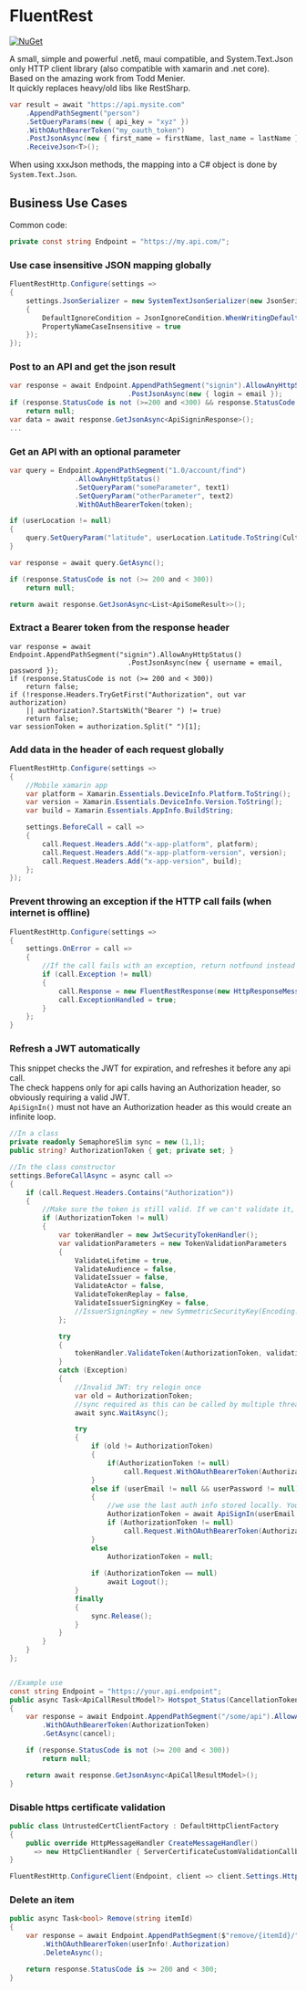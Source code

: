 # FluentRest


[![NuGet](https://img.shields.io/nuget/dt/Softlion.FluentRest?label=Get%20It%20On%20Nuget&style=for-the-badge)](https://www.nuget.org/packages/Softlion.FluentRest/)  


A small, simple and powerful .net6, maui compatible, and System.Text.Json only HTTP client library (also compatible with xamarin and .net core).  
Based on the amazing work from Todd Menier.  
It quickly replaces heavy/old libs like RestSharp.

```c#
var result = await "https://api.mysite.com"
    .AppendPathSegment("person")
    .SetQueryParams(new { api_key = "xyz" })
    .WithOAuthBearerToken("my_oauth_token")
    .PostJsonAsync(new { first_name = firstName, last_name = lastName })
    .ReceiveJson<T>();
```

When using xxxJson methods, the mapping into a C# object is done by `System.Text.Json`.

## Business Use Cases

Common code:
```c#
private const string Endpoint = "https://my.api.com/";
```

### Use case insensitive JSON mapping globally

```c#
FluentRestHttp.Configure(settings =>
{
    settings.JsonSerializer = new SystemTextJsonSerializer(new JsonSerializerOptions
    {
        DefaultIgnoreCondition = JsonIgnoreCondition.WhenWritingDefault,
        PropertyNameCaseInsensitive = true
    });
});
```

### Post to an API and get the json result

```C#
var response = await Endpoint.AppendPathSegment("signin").AllowAnyHttpStatus()
                             .PostJsonAsync(new { login = email });
if (response.StatusCode is not (>=200 and <300) && response.StatusCode != (int)HttpStatusCode.Conflict)
    return null;
var data = await response.GetJsonAsync<ApiSigninResponse>();
...
```

### Get an API with an optional parameter
```c#
var query = Endpoint.AppendPathSegment("1.0/account/find")
                .AllowAnyHttpStatus()
                .SetQueryParam("someParameter", text1)
                .SetQueryParam("otherParameter", text2)
                .WithOAuthBearerToken(token);

if (userLocation != null)
{
    query.SetQueryParam("latitude", userLocation.Latitude.ToString(CultureInfo.InvariantCulture));
}

var response = await query.GetAsync();

if (response.StatusCode is not (>= 200 and < 300))
    return null;

return await response.GetJsonAsync<List<ApiSomeResult>>();
```

### Extract a Bearer token from the response header
```
var response = await Endpoint.AppendPathSegment("signin").AllowAnyHttpStatus()
                             .PostJsonAsync(new { username = email, password });
if (response.StatusCode is not (>= 200 and < 300))
    return false;
if (!response.Headers.TryGetFirst("Authorization", out var authorization)
    || authorization?.StartsWith("Bearer ") != true)
    return false;
var sessionToken = authorization.Split(" ")[1];
```

### Add data in the header of each request globally
```c#
FluentRestHttp.Configure(settings =>
{
    //Mobile xamarin app
    var platform = Xamarin.Essentials.DeviceInfo.Platform.ToString();
    var version = Xamarin.Essentials.DeviceInfo.Version.ToString();
    var build = Xamarin.Essentials.AppInfo.BuildString;

    settings.BeforeCall = call =>
    {
        call.Request.Headers.Add("x-app-platform", platform);
        call.Request.Headers.Add("x-app-platform-version", version);
        call.Request.Headers.Add("x-app-version", build);
    };
});
```

### Prevent throwing an exception if the HTTP call fails (when internet is offline)
```c#
FluentRestHttp.Configure(settings =>
{
    settings.OnError = call =>
    {
        //If the call fails with an exception, return notfound instead of throwing
        if (call.Exception != null)
        {
            call.Response = new FluentRestResponse(new HttpResponseMessage(HttpStatusCode.NotFound));
            call.ExceptionHandled = true;
        }
    };
}
```

### Refresh a JWT automatically
This snippet checks the JWT for expiration, and refreshes it before any api call.  
The check happens only for api calls having an Authorization header, so obviously requiring a valid JWT.  
`ApiSignIn()` must not have an Authorization header as this would create an infinite loop.

```c#
//In a class
private readonly SemaphoreSlim sync = new (1,1);
public string? AuthorizationToken { get; private set; }

//In the class constructor
settings.BeforeCallAsync = async call =>
{
    if (call.Request.Headers.Contains("Authorization"))
    {
        //Make sure the token is still valid. If we can't validate it, disconnect and go back to login screen.
        if (AuthorizationToken != null)
        {
            var tokenHandler = new JwtSecurityTokenHandler();
            var validationParameters = new TokenValidationParameters
            {
                ValidateLifetime = true,
                ValidateAudience = false,
                ValidateIssuer = false,
                ValidateActor = false,
                ValidateTokenReplay = false,
                ValidateIssuerSigningKey = false,
                //IssuerSigningKey = new SymmetricSecurityKey(Encoding.UTF8.GetBytes(key)) // The same key as the one that generated the token
            };

            try
            {
                tokenHandler.ValidateToken(AuthorizationToken, validationParameters, out var _);
            }
            catch (Exception)
            {
                //Invalid JWT: try relogin once
                var old = AuthorizationToken;
                //sync required as this can be called by multiple threads simultaneously; and we want to refresh only once.
                await sync.WaitAsync();

                try
                {
                    if (old != AuthorizationToken)
                    {
                        if(AuthorizationToken != null)
                            call.Request.WithOAuthBearerToken(AuthorizationToken);
                    }
                    else if (userEmail != null && userPassword != null)
                    {
                        //we use the last auth info stored locally. You have to provide pour own login code, as this vary from service to service.
                        AuthorizationToken = await ApiSignIn(userEmail, userPassword);
                        if (AuthorizationToken != null)
                            call.Request.WithOAuthBearerToken(AuthorizationToken);
                    }
                    else
                        AuthorizationToken = null;
                        
                    if (AuthorizationToken == null)
                        await Logout();
                }
                finally
                {
                    sync.Release();
                }
            }
        }
    }
};


//Example use
const string Endpoint = "https://your.api.endpoint";
public async Task<ApiCallResultModel?> Hotspot_Status(CancellationToken cancel)
{
    var response = await Endpoint.AppendPathSegment("/some/api").AllowAnyHttpStatus()
        .WithOAuthBearerToken(AuthorizationToken)
        .GetAsync(cancel);

    if (response.StatusCode is not (>= 200 and < 300))
        return null;

    return await response.GetJsonAsync<ApiCallResultModel>();
}
```

### Disable https certificate validation
```c#
public class UntrustedCertClientFactory : DefaultHttpClientFactory
{
    public override HttpMessageHandler CreateMessageHandler() 
      => new HttpClientHandler { ServerCertificateCustomValidationCallback = (_, _, _, _) => true }; 
}

FluentRestHttp.ConfigureClient(Endpoint, client => client.Settings.HttpClientFactory = new UntrustedCertClientFactory());
```

### Delete an item
```c#
public async Task<bool> Remove(string itemId)
{
    var response = await Endpoint.AppendPathSegment($"remove/{itemId}/").AllowAnyHttpStatus()
        .WithOAuthBearerToken(userInfo!.Authorization)
        .DeleteAsync();

    return response.StatusCode is >= 200 and < 300;
}
```
